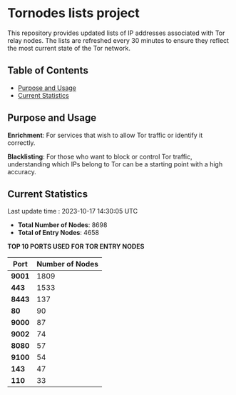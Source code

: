 # Tornodes lists project

This repository provides updated lists of IP addresses associated with Tor relay nodes. The lists are refreshed every 30 minutes to ensure they reflect the most current state of the Tor network.

## Table of Contents

- [Purpose and Usage](#purpose-and-usage)
- [Current Statistics](#current-statistics)


## Purpose and Usage

**Enrichment**: For services that wish to allow Tor traffic or identify it correctly.

**Blacklisting**: For those who want to block or control Tor traffic, understanding which IPs belong to Tor can be a starting point with a high accuracy.

## Current Statistics

Last update time : 2023-10-17 14:30:05 UTC

- **Total Number of Nodes**: 8698
- **Total of Entry Nodes**: 4658

**TOP 10 PORTS USED FOR TOR ENTRY NODES**

| **Port** | **Number of Nodes** |
|------|-----------------|
| **9001**   | 1809  |
| **443**   | 1533  |
| **8443**   | 137  |
| **80**   | 90  |
| **9000**   | 87  |
| **9002**   | 74  |
| **8080**   | 57  |
| **9100**   | 54  |
| **143**   | 47  |
| **110**   | 33  |


